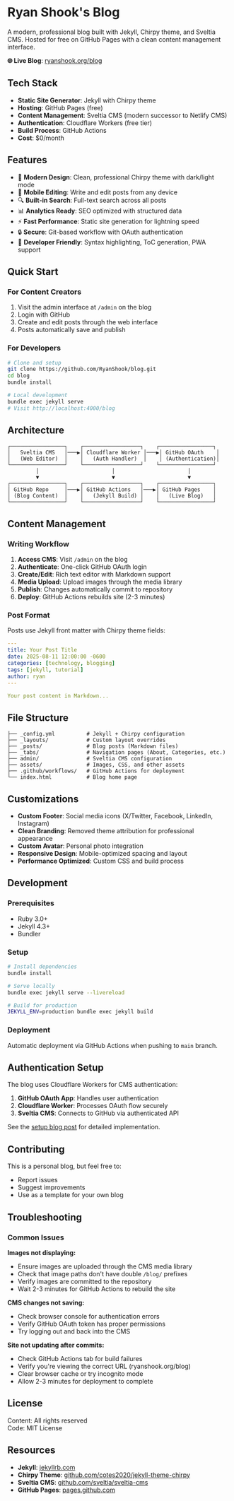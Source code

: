 # Ryan Shook's Blog

A modern, professional blog built with Jekyll, Chirpy theme, and Sveltia CMS. Hosted for free on GitHub Pages with a clean content management interface.

**🌐 Live Blog**: [ryanshook.org/blog](https://ryanshook.org/blog)

## Tech Stack

- **Static Site Generator**: Jekyll with Chirpy theme
- **Hosting**: GitHub Pages (free)
- **Content Management**: Sveltia CMS (modern successor to Netlify CMS)
- **Authentication**: Cloudflare Workers (free tier)
- **Build Process**: GitHub Actions
- **Cost**: $0/month

## Features

- 🎨 **Modern Design**: Clean, professional Chirpy theme with dark/light mode
- 📱 **Mobile Editing**: Write and edit posts from any device
- 🔍 **Built-in Search**: Full-text search across all posts
- 📊 **Analytics Ready**: SEO optimized with structured data
- ⚡ **Fast Performance**: Static site generation for lightning speed
- 🔒 **Secure**: Git-based workflow with OAuth authentication
- 🎯 **Developer Friendly**: Syntax highlighting, ToC generation, PWA support

## Quick Start

### For Content Creators
1. Visit the admin interface at `/admin` on the blog
2. Login with GitHub
3. Create and edit posts through the web interface
4. Posts automatically save and publish

### For Developers
```bash
# Clone and setup
git clone https://github.com/RyanShook/blog.git
cd blog
bundle install

# Local development
bundle exec jekyll serve
# Visit http://localhost:4000/blog
```

## Architecture

```
┌─────────────────┐    ┌──────────────────┐    ┌─────────────────┐
│   Sveltia CMS   │───▶│ Cloudflare Worker │───▶│ GitHub OAuth    │
│   (Web Editor)  │    │   (Auth Handler)  │    │ (Authentication)│
└─────────────────┘    └──────────────────┘    └─────────────────┘
         │                       │                       │
         ▼                       ▼                       ▼
┌─────────────────┐    ┌──────────────────┐    ┌─────────────────┐
│ GitHub Repo     │───▶│ GitHub Actions   │───▶│ GitHub Pages    │
│ (Blog Content)  │    │   (Jekyll Build) │    │   (Live Blog)   │
└─────────────────┘    └──────────────────┘    └─────────────────┘
```

## Content Management

### Writing Workflow
1. **Access CMS**: Visit `/admin` on the blog
2. **Authenticate**: One-click GitHub OAuth login
3. **Create/Edit**: Rich text editor with Markdown support
4. **Media Upload**: Upload images through the media library
5. **Publish**: Changes automatically commit to repository
6. **Deploy**: GitHub Actions rebuilds site (2-3 minutes)

### Post Format
Posts use Jekyll front matter with Chirpy theme fields:

```yaml
---
title: Your Post Title
date: 2025-08-11 12:00:00 -0600
categories: [technology, blogging]
tags: [jekyll, tutorial]
author: ryan
---

Your post content in Markdown...
```

## File Structure

```
├── _config.yml          # Jekyll + Chirpy configuration
├── _layouts/            # Custom layout overrides
├── _posts/              # Blog posts (Markdown files)
├── _tabs/               # Navigation pages (About, Categories, etc.)
├── admin/               # Sveltia CMS configuration
├── assets/              # Images, CSS, and other assets
├── .github/workflows/   # GitHub Actions for deployment
└── index.html           # Blog home page
```

## Customizations

- **Custom Footer**: Social media icons (X/Twitter, Facebook, LinkedIn, Instagram)
- **Clean Branding**: Removed theme attribution for professional appearance
- **Custom Avatar**: Personal photo integration
- **Responsive Design**: Mobile-optimized spacing and layout
- **Performance Optimized**: Custom CSS and build process

## Development

### Prerequisites
- Ruby 3.0+
- Jekyll 4.3+
- Bundler

### Setup
```bash
# Install dependencies
bundle install

# Serve locally
bundle exec jekyll serve --livereload

# Build for production
JEKYLL_ENV=production bundle exec jekyll build
```

### Deployment
Automatic deployment via GitHub Actions when pushing to `main` branch.

## Authentication Setup

The blog uses Cloudflare Workers for CMS authentication:

1. **GitHub OAuth App**: Handles user authentication
2. **Cloudflare Worker**: Processes OAuth flow securely
3. **Sveltia CMS**: Connects to GitHub via authenticated API

See the [setup blog post](https://ryanshook.org/blog/posts/how-i-built-a-free-blog-with-jekyll-github-pages-and-sveltia-cms/) for detailed implementation.

## Contributing

This is a personal blog, but feel free to:
- Report issues
- Suggest improvements
- Use as a template for your own blog

## Troubleshooting

### Common Issues

**Images not displaying:**
- Ensure images are uploaded through the CMS media library
- Check that image paths don't have double `/blog/` prefixes
- Verify images are committed to the repository
- Wait 2-3 minutes for GitHub Actions to rebuild the site

**CMS changes not saving:**
- Check browser console for authentication errors
- Verify GitHub OAuth token has proper permissions
- Try logging out and back into the CMS

**Site not updating after commits:**
- Check GitHub Actions tab for build failures
- Verify you're viewing the correct URL (ryanshook.org/blog)
- Clear browser cache or try incognito mode
- Allow 2-3 minutes for deployment to complete

## License

Content: All rights reserved  
Code: MIT License

## Resources

- **Jekyll**: [jekyllrb.com](https://jekyllrb.com)
- **Chirpy Theme**: [github.com/cotes2020/jekyll-theme-chirpy](https://github.com/cotes2020/jekyll-theme-chirpy)
- **Sveltia CMS**: [github.com/sveltia/sveltia-cms](https://github.com/sveltia/sveltia-cms)
- **GitHub Pages**: [pages.github.com](https://pages.github.com)
